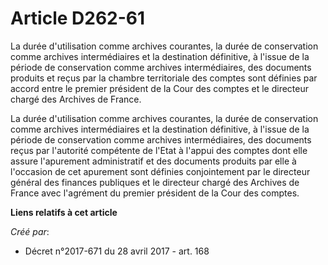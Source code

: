# Article D262-61

La durée d'utilisation comme archives courantes, la durée de conservation comme archives intermédiaires et la destination
définitive, à l'issue de la période de conservation comme archives intermédiaires, des documents produits et reçus par la
chambre territoriale des comptes sont définies par accord entre le premier président de la Cour des comptes et le directeur
chargé des Archives de France.

La durée d'utilisation comme archives courantes, la durée de conservation comme archives intermédiaires et la destination
définitive, à l'issue de la période de conservation comme archives intermédiaires, des documents reçus par l'autorité
compétente de l'Etat à l'appui des comptes dont elle assure l'apurement administratif et des documents produits par elle à
l'occasion de cet apurement sont définies conjointement par le directeur général des finances publiques et le directeur
chargé des Archives de France avec l'agrément du premier président de la Cour des comptes.

**Liens relatifs à cet article**

_Créé par_:

  - Décret n°2017-671 du 28 avril 2017 - art. 168
